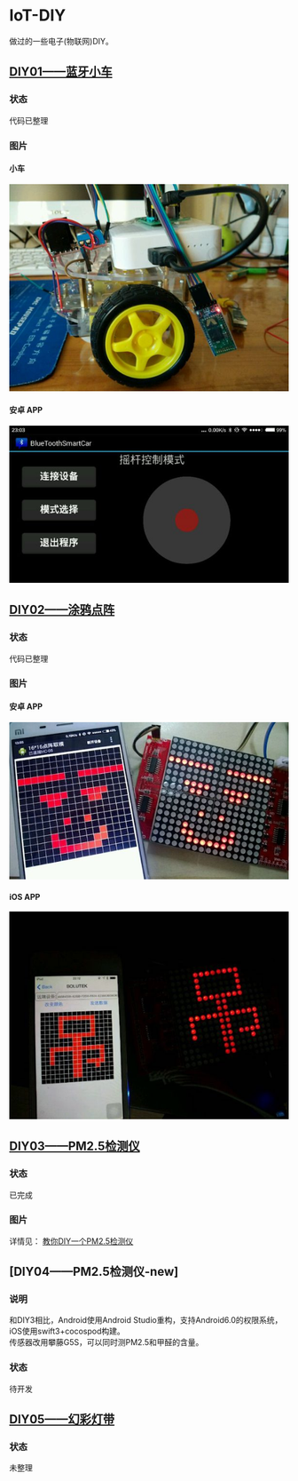 # IoT-DIY
做过的一些电子(物联网)DIY。

## [DIY01——蓝牙小车](./01-蓝牙小车)
### 状态
代码已整理
### 图片
#### 小车
![](01-蓝牙小车/SmartCar.jpg)
#### 安卓 APP
![](01-蓝牙小车/BleSmartCar_android.jpg)

## [DIY02——涂鸦点阵](./02-涂鸦点阵)
### 状态
代码已整理
### 图片
#### 安卓 APP
![](02-涂鸦点阵/DoodleMatrix_android.jpg)
#### iOS APP
![](02-涂鸦点阵/DoodleMatrix_iOS.jpg)

## [DIY03——PM2.5检测仪](./03-PM2.5检测仪)
### 状态
已完成
### 图片
详情见： [教你DIY一个PM2.5检测仪](http://nladuo.github.io/2015/12/09/%E6%95%99%E4%BD%A0DIY%E4%B8%80%E4%B8%AAPM2.5%E6%A3%80%E6%B5%8B%E4%BB%AA/)

## [DIY04——PM2.5检测仪-new]
### 说明
和DIY3相比，Android使用Android Studio重构，支持Android6.0的权限系统，iOS使用swift3+cocospod构建。  
传感器改用攀藤G5S，可以同时测PM2.5和甲醛的含量。
### 状态
待开发

## [DIY05——幻彩灯带](./05-幻彩灯带)
### 状态
未整理
